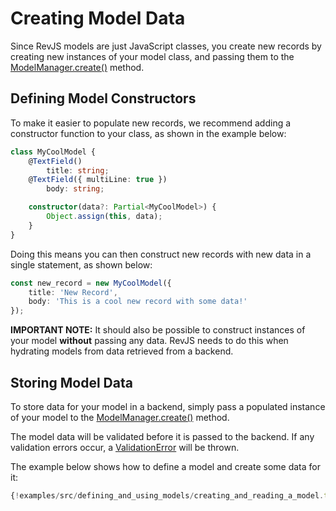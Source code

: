 # Creating Model Data

Since RevJS models are just JavaScript classes, you create new records by
creating new instances of your model class, and passing them to the
[ModelManager.create()](/api/rev-models/classes/modelmanager.html#create)
method.

## Defining Model Constructors

To make it easier to populate new records, we recommend adding a constructor
function to your class, as shown in the example below:

```ts
class MyCoolModel {
    @TextField()
        title: string;
    @TextField({ multiLine: true })
        body: string;

    constructor(data?: Partial<MyCoolModel>) {
        Object.assign(this, data);
    }
}
```

Doing this means you can then construct new records with new data in a single
statement, as shown below:

```ts
const new_record = new MyCoolModel({
    title: 'New Record',
    body: 'This is a cool new record with some data!'
});
```

**IMPORTANT NOTE:** It should also be possible to construct instances
of your model **without** passing any data. RevJS needs to do this when
hydrating models from data retrieved from a backend.

## Storing Model Data

To store data for your model in a backend, simply pass a populated instance
of your model to the
[ModelManager.create()](/api/rev-models/classes/modelmanager.html#create)
method.

The model data will be validated before it is passed to the backend. If any
validation errors occur, a
[ValidationError](/api/rev-models/classes/validationerror.html) will be
thrown.

The example below shows how to define a model and create some data for it:

```ts
{!examples/src/defining_and_using_models/creating_and_reading_a_model.ts!}
```
